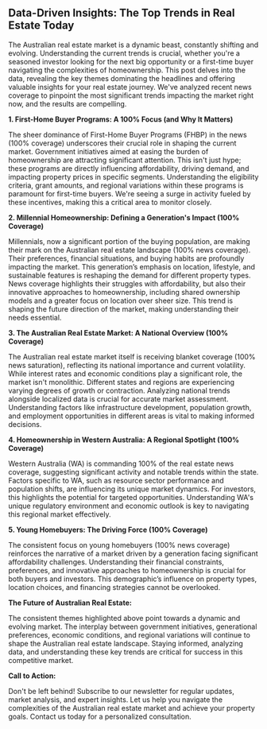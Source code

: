 ## Data-Driven Insights: The Top Trends in Real Estate Today

The Australian real estate market is a dynamic beast, constantly shifting and evolving.  Understanding the current trends is crucial, whether you're a seasoned investor looking for the next big opportunity or a first-time buyer navigating the complexities of homeownership.  This post delves into the data, revealing the key themes dominating the headlines and offering valuable insights for your real estate journey.  We've analyzed recent news coverage to pinpoint the most significant trends impacting the market right now, and the results are compelling.

**1. First-Home Buyer Programs: A 100% Focus (and Why It Matters)**

The sheer dominance of First-Home Buyer Programs (FHBP) in the news (100% coverage) underscores their crucial role in shaping the current market.  Government initiatives aimed at easing the burden of homeownership are attracting significant attention.  This isn't just hype; these programs are directly influencing affordability, driving demand, and impacting property prices in specific segments.  Understanding the eligibility criteria, grant amounts, and regional variations within these programs is paramount for first-time buyers.  We're seeing a surge in activity fueled by these incentives, making this a critical area to monitor closely.

**2. Millennial Homeownership: Defining a Generation's Impact (100% Coverage)**

Millennials, now a significant portion of the buying population, are making their mark on the Australian real estate landscape (100% news coverage). Their preferences, financial situations, and buying habits are profoundly impacting the market.  This generation’s emphasis on location, lifestyle, and sustainable features is reshaping the demand for different property types.  News coverage highlights their struggles with affordability, but also their innovative approaches to homeownership, including shared ownership models and a greater focus on location over sheer size.  This trend is shaping the future direction of the market, making understanding their needs essential.


**3. The Australian Real Estate Market: A National Overview (100% Coverage)**

The Australian real estate market itself is receiving blanket coverage (100% news saturation), reflecting its national importance and current volatility.  While interest rates and economic conditions play a significant role, the market isn't monolithic.  Different states and regions are experiencing varying degrees of growth or contraction.  Analyzing national trends alongside localized data is crucial for accurate market assessment. Understanding factors like infrastructure development, population growth, and employment opportunities in different areas is vital to making informed decisions.


**4. Homeownership in Western Australia: A Regional Spotlight (100% Coverage)**

Western Australia (WA) is commanding 100% of the real estate news coverage, suggesting significant activity and notable trends within the state.  Factors specific to WA, such as resource sector performance and population shifts, are influencing its unique market dynamics.  For investors, this highlights the potential for targeted opportunities.  Understanding WA's unique regulatory environment and economic outlook is key to navigating this regional market effectively.

**5. Young Homebuyers: The Driving Force (100% Coverage)**

The consistent focus on young homebuyers (100% news coverage) reinforces the narrative of a market driven by a generation facing significant affordability challenges.  Understanding their financial constraints, preferences, and innovative approaches to homeownership is crucial for both buyers and investors.  This demographic’s influence on property types, location choices, and financing strategies cannot be overlooked.

**The Future of Australian Real Estate:**

The consistent themes highlighted above point towards a dynamic and evolving market. The interplay between government initiatives, generational preferences, economic conditions, and regional variations will continue to shape the Australian real estate landscape.  Staying informed, analyzing data, and understanding these key trends are critical for success in this competitive market.


**Call to Action:**

Don't be left behind!  Subscribe to our newsletter for regular updates, market analysis, and expert insights.  Let us help you navigate the complexities of the Australian real estate market and achieve your property goals.  Contact us today for a personalized consultation.

